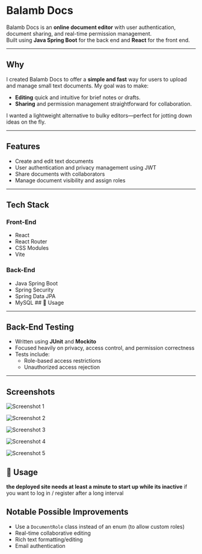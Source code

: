 # Balamb Docs

Balamb Docs is an **online document editor** with user authentication, document sharing, and real-time permission management.  
Built using **Java Spring Boot** for the back end and **React** for the front end.

---

## Why
I created Balamb Docs to offer a **simple and fast** way for users to upload and manage small text documents. My goal was to make:
- **Editing** quick and intuitive for brief notes or drafts.
- **Sharing** and permission management straightforward for collaboration.

I wanted a lightweight alternative to bulky editors—perfect for jotting down ideas on the fly.

---

## Features

- Create and edit text documents  
- User authentication and privacy management using JWT  
- Share documents with collaborators  
- Manage document visibility and assign roles  

---

## Tech Stack

### Front-End
- React  
- React Router  
- CSS Modules  
- Vite  

### Back-End
- Java Spring Boot  
- Spring Security  
- Spring Data JPA  
- MySQL  ## 📖 Usage


---

## Back-End Testing

- Written using **JUnit** and **Mockito**  
- Focused heavily on privacy, access control, and permission correctness  
- Tests include:  
  - Role-based access restrictions  
  - Unauthorized access rejection  

---

## Screenshots

![Screenshot 1](https://github.com/user-attachments/assets/d9c3291a-d49f-4921-b193-479c9fe96688)

![Screenshot 2](https://github.com/user-attachments/assets/d26f885e-f2a3-4661-9a98-caf473d1b297)

![Screenshot 3](https://github.com/user-attachments/assets/199c1919-01b0-4d99-b6ba-ace209d24ec8)

![Screenshot 4](https://github.com/user-attachments/assets/1a80de1e-449c-4fa4-b0fa-5e7e044cbc7c)

![Screenshot 5](https://github.com/user-attachments/assets/d45fc409-40fd-493b-8436-497c329effab)

## 📖 Usage

**the deployed site needs at least a minute to start up while its inactive**
if you want to log in / register after a long interval 

## Notable Possible Improvements

- Use a `DocumentRole` class instead of an enum (to allow custom roles)  
- Real-time collaborative editing  
- Rich text formatting/editing  
- Email authentication  
